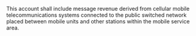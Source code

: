 This account shall include message revenue derived from cellular mobile telecommunications systems connected to the public switched network placed between mobile units and other stations within the mobile service area.

